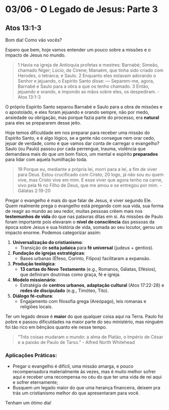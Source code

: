 # 03/06 - O Legado de Jesus: Parte 3

## Atos 13:1-3

Bom dia! Como vão vocês? 

Espero que bem, hoje vamos entender um pouco sobre a missões e o impacto de Jesus no mundo.

> 1 Havia na igreja de Antioquia profetas e mestres: Barnabé; Simeão, chamado Níger; Lúcio, de Cirene; Manaém, que tinha sido criado com Herodes, o tetrarca; e Saulo. 2 Enquanto eles estavam adorando o Senhor e jejuando, o Espírito Santo disse: — Separem-me, agora, Barnabé e Saulo para a obra a que os tenho chamado. 3 Então, jejuando e orando, e impondo as mãos sobre eles, os despediram. - Atos 13:1-3
> 

O próprio Espírito Santo separou Barnabé e Saulo para a obra de missões e o apostolado, e eles foram jejuando e orando sempre, não por medo, ansiedade ou obrigação, mas porque fazia parte do processo, era **natural** para eles se prepararem desse jeito. 

Hoje temos dificuldade em nos preparar para receber uma missão do Espírito Santo, e é algo lógico, se a gente não consegue nem orar cedo, jejuar de verdade, como é que vamos dar conta de carregar o evangelho? Saulo (ou Paulo) passou por cada perrengue, trauma, violência que demandava mais do que um bom físico, um mental e espírito **preparados** para lidar com aquela humilhação toda.

> 19 Porque eu, mediante a própria lei, morri para a lei, a fim de viver para Deus. Estou crucificado com Cristo; 20 logo, já não sou eu quem vive, mas Cristo vive em mim. E esse viver que agora tenho na carne, vivo pela fé no Filho de Deus, que me amou e se entregou por mim. - Gálatas 2:19-20
> 

Pregar o evangelho é mais do que falar de Jesus, é viver segundo Ele. Quem realmente prega o evangelho está pregando com sua vida, sua forma de reagir ao mundo ao seu redor, muitas pessoas crêem mais nos **testemunhos de vida** do que nas palavras ditas em si. As missões de Paulo foram importante pois elevaram o **nível de consciência** das pessoas da época sobre Jesus e sua história de vida, somada ao seu locutor, gerou um impacto enorme. Podemos categorizar assim:

1. **Universalização do cristianismo**:
    - Transição de **seita judaica** para **fé universal** (judeus + gentios).
2. **Fundação de igrejas estratégicas**:
    - Bases urbanas (Éfeso, Corinto, Filipos) facilitaram a expansão.
3. **Produção teológica**:
    - **13 cartas do Novo Testamento** (e.g., Romanos, Gálatas, Efésios), que definiram doutrinas como graça, fé e igreja.
4. **Modelo missionário**:
    - Estratégia de **centros urbanos**, **adaptação cultural** (Atos 17:22-28) e **redes de discipulado** (e.g., Timóteo, Tito).
5. **Diálogo fé-cultura**:
    - Engajamento com filosofia grega (Areópago), leis romanas e religiões locais.

Ter um legado desse é **maior** do que qualquer coisa aqui na Terra. Paulo foi pobre e passou dificuldades na maior parte do seu ministério, mas ninguém foi tão rico em bênçãos quanto ele nesse tempo. 

> "Três coisas mudaram o mundo: a alma de Platão, o Império de César e a paixão de Paulo de Tarso.” - Alfred North Whitehead
> 

### Aplicações Práticas:

- Pregar o evangelho é difícil, uma missão amarga, e pouco recompensadora materialmente às vezes, mas é muito melhor sofrer aqui e receber uma recompensa no céu do que ter uma vida de rei aqui e sofrer eternamente;
- Busquem um legado maior do que uma herança financeira, deixem pra trás um cristianismo melhor do que apresentaram para você.

Tenham um ótimo dia!
